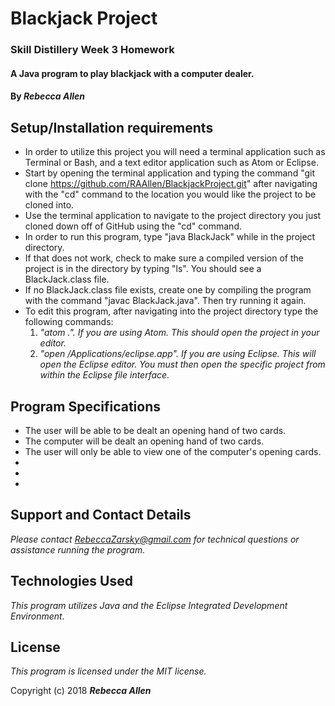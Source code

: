 # Blackjack Project

### Skill Distillery Week 3 Homework

#### A Java program to play blackjack with a computer dealer.

#### By _**Rebecca Allen**_

## Setup/Installation requirements

* In order to utilize this project you will need a terminal application such as Terminal or Bash, and a text editor application such as Atom or Eclipse.
* Start by opening the terminal application and typing the command "git clone https://github.com/RAAllen/BlackjackProject.git" after navigating with the "cd" command to the location you would like the project to be cloned into.
* Use the terminal application to navigate to the project directory you just cloned down off of GitHub using the "cd" command.
* In order to run this program, type "java BlackJack" while in the project directory.
* If that does not work, check to make sure a compiled version of the project is in the directory by typing "ls". You should see a BlackJack.class file.
* If no BlackJack.class file exists, create one by compiling the program with the command "javac BlackJack.java". Then try running it again.
* To edit this program, after navigating into the project directory type the following commands:
    1. _"atom .". If you are using Atom. This should open the project in your editor._
    2. _"open /Applications/eclipse.app". If you are using Eclipse. This will open the Eclipse editor. You must then open the specific project from within the Eclipse file interface._

## Program Specifications

* The user will be able to be dealt an opening hand of two cards.
* The computer will be dealt an opening hand of two cards.
* The user will only be able to view one of the computer's opening cards.
* 
*
*


## Support and Contact Details

_Please contact RebeccaZarsky@gmail.com for technical questions or assistance running the program._

## Technologies Used

_This program utilizes Java and the Eclipse Integrated Development Environment._

## License

_This program is licensed under the MIT license._

Copyright (c) 2018 **_Rebecca Allen_**
